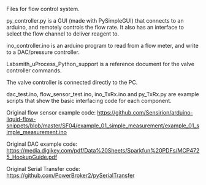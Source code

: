 Files for flow control system. 

py_controller.py is a GUI (made with PySimpleGUI) that connects to an arduino, and remotely controls the flow rate. It also has an interface to select the flow channel to deliver reagent to. 

ino_controller.ino is an arduino program to read from a flow meter, and write to a DAC/pressure controller.

Labsmith_uProcess_Python_support is a reference document for the valve controller commands.

The valve controller is connected directly to the PC.

dac_test.ino, flow_sensor_test.ino, ino_TxRx.ino and py_TxRx.py are example scripts that show the basic interfacing code for each component.


Original flow sensor example code: https://github.com/Sensirion/arduino-liquid-flow-snippets/blob/master/SF04/example_01_simple_measurement/example_01_simple_measurement.ino

Original DAC example code: https://media.digikey.com/pdf/Data%20Sheets/Sparkfun%20PDFs/MCP4725_HookupGuide.pdf

Original Serial Transfer code: https://github.com/PowerBroker2/pySerialTransfer
